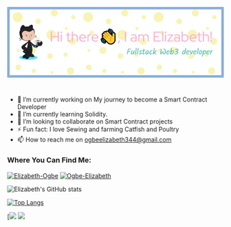 ![Github Image Header](IMAGE/github-header-image%20(1).png)
#

- 🔭 I’m currently working on My journey to become a Smart Contract Developer
- 🌱 I’m currently learning Solidity.
- 👯 I’m looking to collaborate on Smart Contract projects 
- ⚡ Fun fact: I love Sewing and farming Catfish and Poultry
-  📫 How to reach me on ogbeelizabeth344@gmail.com

<h3 align="left">Where You Can Find Me:</h3>
<p align="left">
<a href="https://twitter.com/elizabeth_ogbe" target="_blank"><img align="center" src="https://user-images.githubusercontent.com/85313109/175697635-e7798a13-0183-45f4-a03f-fe070051f650.png" alt="Elizabeth-Ogbe" height="30" width="40" /></a>
<a href="https://www.linkedin.com/in/ogbe-elizabeth-b07275149/" target="_blank"><img align="center" src="https://user-images.githubusercontent.com/85313109/175698162-248acd34-57ad-431c-b0bd-7dc6ee7bbab7.png" alt="Ogbe-Elizabeth" height="50" width="50" /></a>
 
![Elizabeth's GitHub stats](https://github-readme-stats.vercel.app/api?username=ElizabethOgbee&show_icons=true&theme=radical)

[![Top Langs](https://github-readme-stats.vercel.app/api/top-langs/?username=ElizabethOgbee&layout=compact)](https://github.com/ElizabethOgbeeS/github-readme-stats)
 
 [![](https://github.com/ElizabethOgbee/github-readme-stats)
 <img width="48%" src="https://github-readme-streak-stats.herokuapp.com/?user=ljcutts" />
